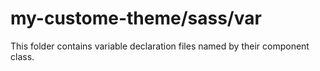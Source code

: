 # my-custome-theme/sass/var

This folder contains variable declaration files named by their component class.
